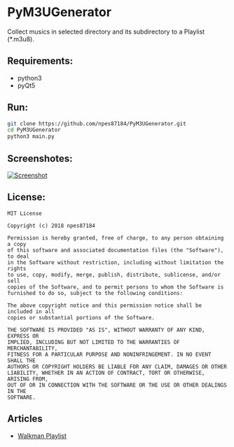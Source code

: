 PyM3UGenerator
============
Collect musics in selected directory and its subdirectory to a Playlist (*.m3u8).

## Requirements:
* python3
* pyQt5

## Run:
```bash
git clone https://github.com/npes87184/PyM3UGenerator.git
cd PyM3UGenerator
python3 main.py
```

## Screenshotes:
[![Screenshot](https://raw.githubusercontent.com/npes87184/PyM3UGenerator/master/screenshots/1.png)](https://github.com/npes87184/PyM3UGenerator/blob/master/screenshots/1.png)

## License:
```
MIT License

Copyright (c) 2018 npes87184

Permission is hereby granted, free of charge, to any person obtaining a copy
of this software and associated documentation files (the "Software"), to deal
in the Software without restriction, including without limitation the rights
to use, copy, modify, merge, publish, distribute, sublicense, and/or sell
copies of the Software, and to permit persons to whom the Software is
furnished to do so, subject to the following conditions:

The above copyright notice and this permission notice shall be included in all
copies or substantial portions of the Software.

THE SOFTWARE IS PROVIDED "AS IS", WITHOUT WARRANTY OF ANY KIND, EXPRESS OR
IMPLIED, INCLUDING BUT NOT LIMITED TO THE WARRANTIES OF MERCHANTABILITY,
FITNESS FOR A PARTICULAR PURPOSE AND NONINFRINGEMENT. IN NO EVENT SHALL THE
AUTHORS OR COPYRIGHT HOLDERS BE LIABLE FOR ANY CLAIM, DAMAGES OR OTHER
LIABILITY, WHETHER IN AN ACTION OF CONTRACT, TORT OR OTHERWISE, ARISING FROM,
OUT OF OR IN CONNECTION WITH THE SOFTWARE OR THE USE OR OTHER DEALINGS IN THE
SOFTWARE.
```

## Articles

* [Walkman Playlist](https://npes87184.github.io/2018-04-17-PyM3UGenerator/)
